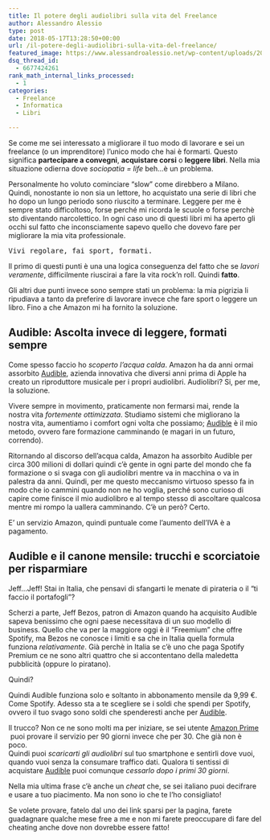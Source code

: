 ```yaml
---
title: Il potere degli audiolibri sulla vita del Freelance
author: Alessandro Alessio
type: post
date: 2018-05-17T13:28:50+00:00
url: /il-potere-degli-audiolibri-sulla-vita-del-freelance/
featured_image: https://www.alessandroalessio.net/wp-content/uploads/2018/05/audible_ascoltare_camminando_freelance-219x146.jpg
dsq_thread_id:
  - 6677424261
rank_math_internal_links_processed:
  - 1
categories:
  - Freelance
  - Informatica
  - Libri

---
```

Se come me sei interessato a migliorare il tuo modo di lavorare e sei un freelance (o un imprenditore) l&#8217;unico modo che hai è formarti. Questo significa **partecipare a convegni**, **acquistare corsi** o **leggere libri**. Nella mia situazione odierna dove _sociopatia = life_ beh&#8230;è un problema.

Personalmente ho voluto cominciare &#8220;slow&#8221; come direbbero a Milano. Quindi, nonostante io non sia un lettore, ho acquistato una serie di libri che ho dopo un lungo periodo sono riuscito a terminare. Leggere per me è sempre stato difficoltoso, forse perché mi ricorda le scuole o forse perchè sto diventando narcolettico. In ogni caso uno di questi libri mi ha aperto gli occhi sul fatto che inconsciamente sapevo quello che dovevo fare per migliorare la mia vita professionale.

<pre>Vivi regolare, fai sport, formati.</pre>

Il primo di questi punti è una una logica conseguenza del fatto che se _lavori veramente_, difficilmente riuscirai a fare la vita rock&#8217;n roll. Quindi **fatto**.

Gli altri due punti invece sono sempre stati un problema: la mia pigrizia li ripudiava a tanto da preferire di lavorare invece che fare sport o leggere un libro. Fino a che Amazon mi ha fornito la soluzione.

## Audible: Ascolta invece di leggere, formati sempre

Come spesso faccio ho _scoperto l&#8217;acqua calda_. Amazon ha da anni ormai assorbito [Audible][1], azienda innovativa che diversi anni prima di Apple ha creato un riproduttore musicale per i propri audiolibri. Audiolibri? Si, per me, la soluzione.

Vivere sempre in movimento, praticamente non fermarsi mai, rende la nostra vita _fortemente ottimizzata_. Studiamo sistemi che migliorano la nostra vita, aumentiamo i comfort ogni volta che possiamo; [Audible][1] è il mio metodo, ovvero fare formazione camminando (e magari in un futuro, correndo).

Ritornando al discorso dell&#8217;acqua calda, Amazon ha assorbito Audible per circa 300 milioni di dollari quindi c&#8217;è gente in ogni parte del mondo che fa formazione o si svaga con gli audiolibri mentre va in macchina o va in palestra da anni. Quindi, per me questo meccanismo virtuoso spesso fa in modo che io cammini quando non ne ho voglia, perché sono curioso di capire come finisce il mio audiolibro e al tempo stesso di ascoltare qualcosa mentre mi rompo la uallera camminando. C&#8217;è un però? Certo.

E&#8217; un servizio Amazon, quindi puntuale come l&#8217;aumento dell&#8217;IVA è a pagamento.

## Audible e il canone mensile: trucchi e scorciatoie per risparmiare

Jeff&#8230;Jeff! Stai in Italia, che pensavi di sfangarti le menate di pirateria o il &#8220;ti faccio il portafogli&#8221;?

Scherzi a parte, Jeff Bezos, patron di Amazon quando ha acquisito Audible sapeva benissimo che ogni paese necessitava di un suo modello di business. Quello che va per la maggiore oggi è il &#8220;Freemium&#8221; che offre Spotify, ma Bezos ne conosce i limiti e sa che in Italia quella formula funziona _relativamente_. Già perchè in Italia se c&#8217;è uno che paga Spotify Premium ce ne sono altri quattro che si accontentano della maledetta pubblicità (oppure lo piratano).

Quindi?

Quindi Audible funziona solo e soltanto in abbonamento mensile da 9,99 €. Come Spotify. Adesso sta a te scegliere se i soldi che spendi per Spotify, ovvero il tuo svago sono soldi che spenderesti anche per [Audible][1].

Il trucco? Non ce ne sono molti ma per iniziare, se sei utente <a href="https://www.amazon.it/amazonprime?&_encoding=UTF8&tag=taboooz-21&linkCode=ur2&linkId=fb6771cde6c1a7b686c291eb0759638f&camp=3414&creative=21718" target="_blank" rel="noopener">Amazon Prime</a><img loading="lazy" style="border: none !important; margin: 0px !important;" src="//ir-it.amazon-adsystem.com/e/ir?t=taboooz-21&l=ur2&o=29" alt="" width="1" height="1" border="0" /> puoi provare il servizio per 90 giorni invece che per 30. Che già non è poco.  
Quindi puoi _scaricarti gli audiolibri_ sul tuo smartphone e sentirli dove vuoi, quando vuoi senza la consumare traffico dati. Qualora ti sentissi di acquistare [Audible][1] puoi comunque _cessarlo dopo i primi 30 giorni_.

Nella mia ultima frase c&#8217;è anche un _cheat_ che, se sei italiano puoi decifrare e usare a tuo piacimento. Ma non sono io che te l&#8217;ho consigliato!

Se volete provare, fatelo dal uno dei link sparsi per la pagina, farete guadagnare qualche mese free a me e non mi farete preoccupare di fare del cheating anche dove non dovrebbe essere fatto!

&nbsp;

 [1]: https://www.amazon.it/gp/product/B01BNITJOU/ref=as_li_tl?ie=UTF8&camp=3414&creative=21718&creativeASIN=B01BNITJOU&linkCode=as2&tag=taboooz-21&linkId=2773e7111c3d79c0307f09a370d5a5ef